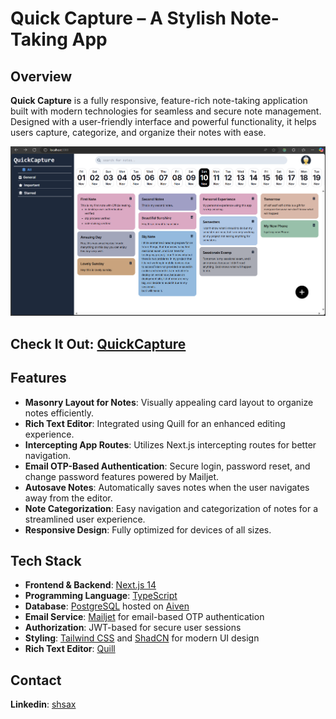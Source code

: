 # Quick Capture – A Stylish Note-Taking App

## Overview
**Quick Capture** is a fully responsive, feature-rich note-taking application built with modern technologies for seamless and secure note management. Designed with a user-friendly interface and powerful functionality, it helps users capture, categorize, and organize their notes with ease.

![Quick Capture Screenshot](./screenshot.png)
## Check It Out:  [QuickCapture](https://quick-capture.vercel.app)


## Features
- **Masonry Layout for Notes**: Visually appealing card layout to organize notes efficiently.
- **Rich Text Editor**: Integrated using Quill for an enhanced editing experience.
- **Intercepting App Routes**: Utilizes Next.js intercepting routes for better navigation.
- **Email OTP-Based Authentication**: Secure login, password reset, and change password features powered by Mailjet.
- **Autosave Notes**: Automatically saves notes when the user navigates away from the editor.
- **Note Categorization**: Easy navigation and categorization of notes for a streamlined user experience.
- **Responsive Design**: Fully optimized for devices of all sizes.

## Tech Stack
- **Frontend & Backend**: [Next.js 14](https://nextjs.org/)
- **Programming Language**: [TypeScript](https://www.typescriptlang.org/)
- **Database**: [PostgreSQL](https://www.postgresql.org/) hosted on [Aiven](https://aiven.io/)
- **Email Service**: [Mailjet](https://www.mailjet.com/) for email-based OTP authentication
- **Authorization**: JWT-based for secure user sessions
- **Styling**: [Tailwind CSS](https://tailwindcss.com/) and [ShadCN](https://shadcn.dev/) for modern UI design
- **Rich Text Editor**: [Quill](https://quilljs.com/)


## Contact 
**Linkedin**: [shsax](https://linkedin.com/in/shsax)
